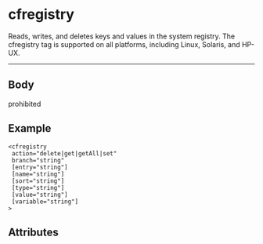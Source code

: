 # cfregistry


Reads, writes, and deletes keys and values in the system registry. The cfregistry tag is supported
  on all platforms, including Linux, Solaris, and HP-UX.

---
## Body
prohibited

## Example
```
<cfregistry
 action="delete|get|getAll|set"
 branch="string"
 [entry="string"]
 [name="string"]
 [sort="string"]
 [type="string"]
 [value="string"]
 [variable="string"]
>
```
## Attributes
